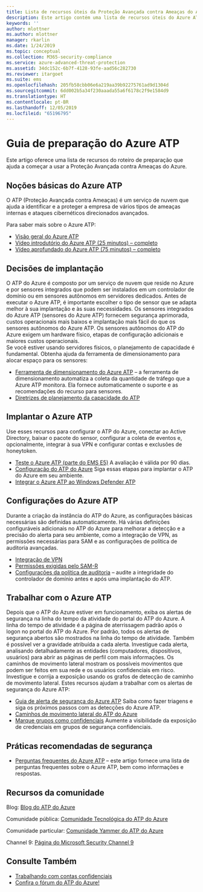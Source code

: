 ```yaml
---
title: Lista de recursos úteis da Proteção Avançada contra Ameaças do Azure | Microsoft Docs
description: Este artigo contém uma lista de recursos úteis do Azure ATP
keywords: ''
author: mlottner
ms.author: mlottner
manager: rkarlin
ms.date: 1/24/2019
ms.topic: conceptual
ms.collection: M365-security-compliance
ms.service: azure-advanced-threat-protection
ms.assetid: 34dc152c-6b7f-4128-93fe-aad56c282730
ms.reviewer: itargoet
ms.suite: ems
ms.openlocfilehash: 205fb58cbb06e6a219aa39b92275761ad9d1304d
ms.sourcegitcommit: 6dd002b5a34f230aaada55a6f6178c2f9e1584d9
ms.translationtype: HT
ms.contentlocale: pt-BR
ms.lasthandoff: 12/05/2019
ms.locfileid: "65196795"
---
```

# <a name="azure-atp-readiness-guide"></a>Guia de preparação do Azure ATP

Este artigo oferece uma lista de recursos do roteiro de preparação que ajuda a começar a usar a Proteção Avançada contra Ameaças do Azure. 

## <a name="understanding-azure-atp"></a>Noções básicas do Azure ATP

O ATP (Proteção Avançada contra Ameaças) é um serviço de nuvem que ajuda a identificar e a proteger a empresa de vários tipos de ameaças internas e ataques cibernéticos direcionados avançados.
 
Para saber mais sobre o Azure ATP: 
- [Visão geral do Azure ATP](what-is-atp.md)
- [Vídeo introdutório do Azure ATP (25 minutos) – completo](https://www.youtube.com/watch?v=EGY2m8yU_KE)
- [Vídeo aprofundado do Azure ATP (75 minutos) – completo](https://www.youtube.com/watch?v=QXZIfH0wP3Q)

## <a name="deployment-decisions"></a>Decisões de implantação

O ATP do Azure é composto por um serviço de nuvem que reside no Azure e por sensores integrados que podem ser instalados em um controlador de domínio ou em sensores autônomos em servidores dedicados. Antes de executar o Azure ATP, é importante escolher o tipo de sensor que se adapta melhor à sua implantação e às suas necessidades. Os sensores integrados do Azure ATP (sensores do Azure ATP) fornecem segurança aprimorada, custos operacionais mais baixos e implantação mais fácil do que os sensores autônomos do Azure ATP. Os sensores autônomos do ATP do Azure exigem um hardware físico, etapas de configuração adicionais e maiores custos operacionais. <br>Se você estiver usando servidores físicos, o planejamento de capacidade é fundamental. Obtenha ajuda da ferramenta de dimensionamento para alocar espaço para os sensores: 
- [Ferramenta de dimensionamento do Azure ATP](http://aka.ms/aatpsizingtool) – a ferramenta de dimensionamento automatiza a coleta da quantidade de tráfego que a Azure ATP monitora. Ela fornece automaticamente o suporte e as recomendações do recurso para sensores. 
- [Diretrizes de planejamento da capacidade do ATP](atp-capacity-planning.md)

## <a name="deploy-azure-atp"></a>Implantar o Azure ATP

Use esses recursos para configurar o ATP do Azure, conectar ao Active Directory, baixar o pacote do sensor, configurar a coleta de eventos e, opcionalmente, integrar à sua VPN e configurar contas e exclusões de honeytoken. 
- [Teste o Azure ATP (parte do EMS E5)](http://aka.ms/aatptrial) A avaliação é válida por 90 dias.
- [Configuração do ATP do Azure](install-atp-step1.md) Siga essas etapas para implantar o ATP do Azure em seu ambiente.
- [Integrar o Azure ATP ao Windows Defender ATP](integrate-wd-atp.md)

## <a name="azure-atp-settings"></a>Configurações do Azure ATP

Durante a criação da instância do ATP do Azure, as configurações básicas necessárias são definidas automaticamente. Há várias definições configuráveis adicionais no ATP do Azure para melhorar a detecção e a precisão do alerta para seu ambiente, como a integração de VPN, as permissões necessárias para SAM e as configurações de política de auditoria avançadas. 

- [Integração de VPN](install-atp-step6-vpn.md)
- [Permissões exigidas pelo SAM-R](install-atp-step8-samr.md)
- [Configurações da política de auditoria](atp-advanced-audit-policy.md) – audite a integridade do controlador de domínio antes e após uma implantação do ATP. 

## <a name="work-with-azure-atp"></a>Trabalhar com o Azure ATP

Depois que o ATP do Azure estiver em funcionamento, exiba os alertas de segurança na linha do tempo da atividade do portal do ATP do Azure. A linha do tempo de atividade é a página de aterrissagem padrão após o logon no portal do ATP do Azure. Por padrão, todos os alertas de segurança abertos são mostrados na linha do tempo de atividade. Também é possível ver a gravidade atribuída a cada alerta. Investigue cada alerta, analisando detalhadamente as entidades (computadores, dispositivos, usuários) para abrir as páginas de perfil com mais informações. Os caminhos de movimento lateral mostram os possíveis movimentos que podem ser feitos em sua rede e os usuários confidenciais em risco. Investigue e corrija a exposição usando os grafos de detecção de caminho de movimento lateral. Estes recursos ajudam a trabalhar com os alertas de segurança do Azure ATP: 

- [Guia de alerta de segurança do Azure ATP](suspicious-activity-guide.md) Saiba como fazer triagens e siga os próximos passos com as detecções do Azure ATP.
- [Caminhos de movimento lateral do ATP do Azure](use-case-lateral-movement-path.md)
- [Marque grupos como confidenciais](sensitive-accounts.md) Aumente a visibilidade da exposição de credenciais em grupos de segurança confidenciais.

## <a name="security-best-practices"></a>Práticas recomendadas de segurança

- [Perguntas frequentes do Azure ATP](atp-technical-faq.md) – este artigo fornece uma lista de perguntas frequentes sobre o Azure ATP, bem como informações e respostas. 

## <a name="community-resources"></a>Recursos da comunidade

Blog: [Blog do ATP do Azure](https://aka.ms/aatpblog)

Comunidade pública: [Comunidade Tecnológica do ATP do Azure](https://aka.ms/AatpCom)

Comunidade particular: [Comunidade Yammer do ATP do Azure](https://www.yammer.com/azureadvisors/#/threads/inGroup?type=in_group&feedId=9386893&view=all)

Channel 9: [Página do Microsoft Security Channel 9](https://channel9.msdn.com/Shows/Microsoft-Security/)



## <a name="see-also"></a>Consulte Também

- [Trabalhando com contas confidenciais](sensitive-accounts.md)
- [Confira o fórum do ATP do Azure!](https://aka.ms/azureatpcommunity)
